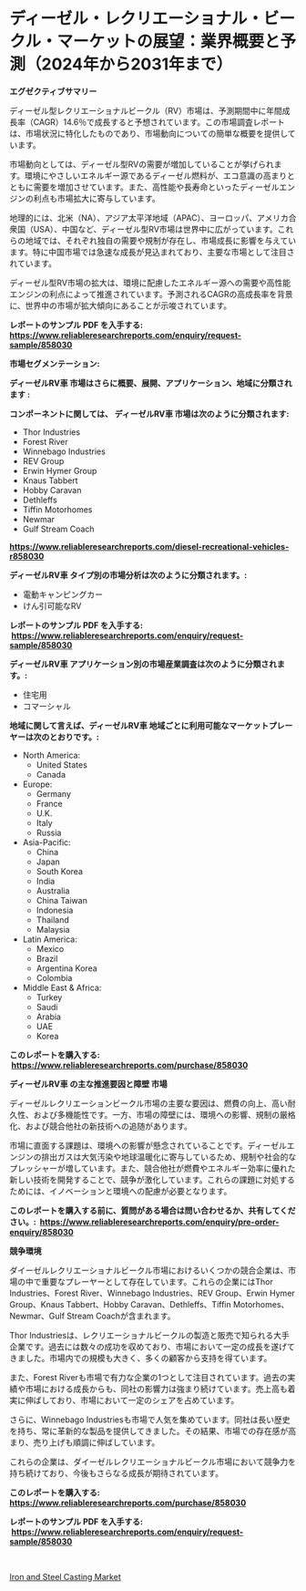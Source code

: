 <p><h1>ディーゼル・レクリエーショナル・ビークル・マーケットの展望：業界概要と予測（2024年から2031年まで）</h1></p><p><strong>エグゼクティブサマリー</strong></p>
<p><p>ディーゼル型レクリエーショナルビークル（RV）市場は、予測期間中に年間成長率（CAGR）14.6％で成長すると予想されています。この市場調査レポートは、市場状況に特化したものであり、市場動向についての簡単な概要を提供しています。</p><p>市場動向としては、ディーゼル型RVの需要が増加していることが挙げられます。環境にやさしいエネルギー源であるディーゼル燃料が、エコ意識の高まりとともに需要を増加させています。また、高性能や長寿命といったディーゼルエンジンの利点も市場拡大に寄与しています。</p><p>地理的には、北米（NA）、アジア太平洋地域（APAC）、ヨーロッパ、アメリカ合衆国（USA）、中国など、ディーゼル型RV市場は世界中に広がっています。これらの地域では、それぞれ独自の需要や規制が存在し、市場成長に影響を与えています。特に中国市場では急速な成長が見込まれており、主要な市場として注目されています。</p><p>ディーゼル型RV市場の拡大は、環境に配慮したエネルギー源への需要や高性能エンジンの利点によって推進されています。予測されるCAGRの高成長率を背景に、世界中の市場が拡大傾向にあることが示唆されています。</p></p>
<p><strong>レポートのサンプル PDF を入手する: <a href="https://www.reliableresearchreports.com/enquiry/request-sample/858030">https://www.reliableresearchreports.com/enquiry/request-sample/858030</a></strong></p>
<p><strong>市場セグメンテーション:</strong></p>
<p><strong> ディーゼルRV車 市場はさらに概要、展開、アプリケーション、地域に分類されます :</strong></p>
<p><strong>コンポーネントに関しては、 ディーゼルRV車 市場は次のように分類されます: &nbsp;</strong></p>
<p><ul><li>Thor Industries</li><li>Forest River</li><li>Winnebago Industries</li><li>REV Group</li><li>Erwin Hymer Group</li><li>Knaus Tabbert</li><li>Hobby Caravan</li><li>Dethleffs</li><li>Tiffin Motorhomes</li><li>Newmar</li><li>Gulf Stream Coach</li></ul></p>
<p><strong><a href="https://www.reliableresearchreports.com/diesel-recreational-vehicles-r858030">https://www.reliableresearchreports.com/diesel-recreational-vehicles-r858030</a></strong></p>
<p><strong> ディーゼルRV車 タイプ別の市場分析は次のように分類されます。:</strong></p>
<p><ul><li>電動キャンピングカー</li><li>けん引可能なRV</li></ul></p>
<p><strong>レポートのサンプル PDF を入手する: &nbsp;<a href="https://www.reliableresearchreports.com/enquiry/request-sample/858030">https://www.reliableresearchreports.com/enquiry/request-sample/858030</a></strong></p>
<p><strong> ディーゼルRV車 アプリケーション別の市場産業調査は次のように分類されます。:</strong></p>
<p><ul><li>住宅用</li><li>コマーシャル</li></ul></p>
<p><strong>地域に関して言えば、ディーゼルRV車 地域ごとに利用可能なマーケットプレーヤーは次のとおりです。:</strong></p>
<p><ul>
    <li>
        North America:
        <ul>
            <li>United States</li>
            <li>Canada</li>
        </ul>
    </li>
    <li>
        Europe:
        <ul>
            <li>Germany</li>
            <li>France</li>
            <li>U.K.</li>
            <li>Italy</li>
            <li>Russia</li>
        </ul>
    </li>
    <li>
        Asia-Pacific:
        <ul>
            <li>China</li>
            <li>Japan</li>
            <li>South Korea</li>
            <li>India</li>
            <li>Australia</li>
            <li>China Taiwan</li>
            <li>Indonesia</li>
            <li>Thailand</li>
            <li>Malaysia</li>
        </ul>
    </li>
    <li>
        Latin America:
        <ul>
            <li>Mexico</li>
            <li>Brazil</li>
            <li>Argentina Korea</li>
            <li>Colombia</li>
        </ul>
    </li>
    <li>
        Middle East & Africa:
        <ul>
            <li>Turkey</li>
            <li>Saudi</li>
            <li>Arabia</li>
            <li>UAE</li>
            <li>Korea</li>
        </ul>
    </li>
    </ul></p>
<p><strong>このレポートを購入する: &nbsp;<a href="https://www.reliableresearchreports.com/purchase/858030">https://www.reliableresearchreports.com/purchase/858030</a></strong></p>
<p><strong>ディーゼルRV車 の主な推進要因と障壁 市場</strong></p>
<p><p>ディーゼルレクリエーションビークル市場の主要な要因は、燃費の向上、高い耐久性、および多機能性です。一方、市場の障壁には、環境への影響、規制の厳格化、および競合他社の新技術への追随があります。</p><p>市場に直面する課題は、環境への影響が懸念されていることです。ディーゼルエンジンの排出ガスは大気汚染や地球温暖化に寄与しているため、規制や社会的なプレッシャーが増しています。また、競合他社が燃費やエネルギー効率に優れた新しい技術を開発することで、競争が激化しています。これらの課題に対処するためには、イノベーションと環境への配慮が必要となります。</p></p>
<p><strong>このレポートを購入する前に、質問がある場合は問い合わせるか、共有してください。:&nbsp; <a href="https://www.reliableresearchreports.com/enquiry/pre-order-enquiry/858030">https://www.reliableresearchreports.com/enquiry/pre-order-enquiry/858030</a></strong></p>
<p><strong>競争環境</strong></p>
<p><p>ダイーゼルレクリエーショナルビークル市場におけるいくつかの競合企業は、市場の中で重要なプレーヤーとして存在しています。これらの企業にはThor Industries、Forest River、Winnebago Industries、REV Group、Erwin Hymer Group、Knaus Tabbert、Hobby Caravan、Dethleffs、Tiffin Motorhomes、Newmar、Gulf Stream Coachが含まれます。</p><p>Thor Industriesは、レクリエーショナルビークルの製造と販売で知られる大手企業です。過去には数々の成功を収めており、市場において一定の成長を遂げてきました。市場内での規模も大きく、多くの顧客から支持を得ています。</p><p>また、Forest Riverも市場で有力な企業の1つとして注目されています。過去の実績や市場における成長からも、同社の影響力は強まり続けています。売上高も着実に伸ばしており、市場において一定のシェアを占めています。</p><p>さらに、Winnebago Industriesも市場で人気を集めています。同社は長い歴史を持ち、常に革新的な製品を提供してきました。その結果、市場での存在感が高まり、売り上げも順調に伸ばしています。</p><p>これらの企業は、ダイーゼルレクリエーショナルビークル市場において競争力を持ち続けており、今後もさらなる成長が期待されています。</p></p>
<p><strong>このレポートを購入する: &nbsp; <a href="https://www.reliableresearchreports.com/purchase/858030">https://www.reliableresearchreports.com/purchase/858030</a></strong></p>
<p><strong>レポートのサンプル PDF を入手する: &nbsp;<a href="https://www.reliableresearchreports.com/enquiry/request-sample/858030">https://www.reliableresearchreports.com/enquiry/request-sample/858030</a></strong><strong></strong></p>
<p>&nbsp;</p>
<p><p><a href="https://chivalrous-flock-a86.notion.site/Iron-and-Steel-Casting-Market-Challenges-Opportunities-and-Growth-Drivers-and-Major-Market-Player-eff5aa557fae41a7bb1d5c5c428f5eaf">Iron and Steel Casting Market</a></p></p>